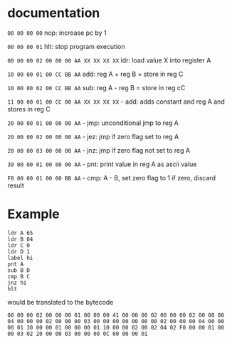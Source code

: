 # documentation

`00 00 00 00` nop: increase pc by 1

`00 00 00 01` hlt: stop program execution 

`00 00 00 02 00 00 00 AA XX XX XX XX` ldr: load value X into register A


`10 00 00 01 00 CC BB AA` add: reg A + reg B = store in reg C

`10 00 00 02 00 CC BB AA` sub: reg A - reg B = store in reg cC

`11 00 00 01 00 CC 00 AA XX XX XX XX` - add: adds constant and reg A and stores in reg C



`20 00 00 01 00 00 00 AA` - jmp: unconditional jmp to reg A

`20 00 00 02 00 00 00 AA` - jez: jmp if zero flag set to reg A

`20 00 00 03 00 00 00 AA` - jnz: jmp if zero flag not set to reg A

`30 00 00 01 00 00 00 AA` - pnt: print value in reg A as ascii value

`F0 00 00 01 00 00 BB AA` - cmp: A - B, set zero flag to 1 if zero, discard result

# Example

```
ldr A 65
ldr B 04
ldr C 0
ldr D 1
label hi
pnt A 
sub B D 
cmp B C 
jnz hi 
hlt 
```

would be translated to the bytecode 

```00 00 00 02 00 00 00 01 00 00 00 41 00 00 00 02 00 00 00 02 00 00 00 04 00 00 00 02 00 00 00 03 00 00 00 00 00 00 00 02 00 00 00 04 00 00 00 01 30 00 00 01 00 00 00 01 10 00 00 02 00 02 04 02 F0 00 00 01 00 00 03 02 20 00 00 03 00 00 00 0C 00 00 00 01```

